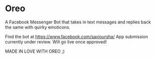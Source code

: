 # Oreo
A Facebook Messenger Bot that takes in text messages and replies back the same with quirky emoticons.

Find the bot at https://www.facebook.com/savioursha/
App submission currently under review. Will go live once approved!

MADE IN LOVE WITH OREO ;)

